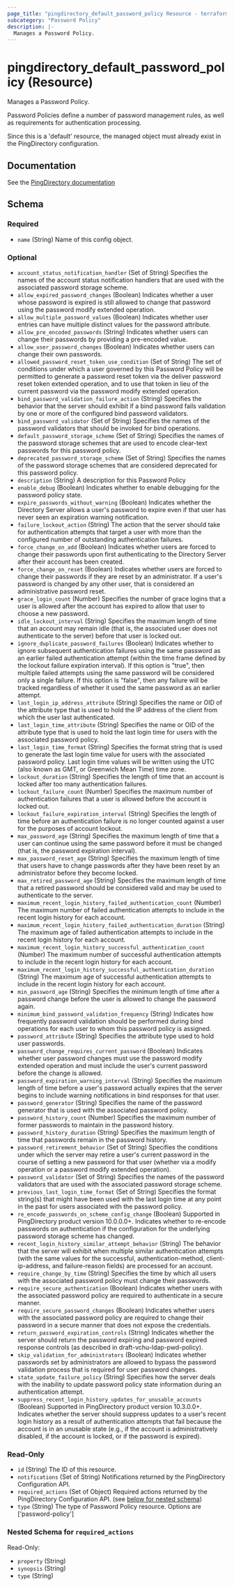 ```yaml
---
page_title: "pingdirectory_default_password_policy Resource - terraform-provider-pingdirectory"
subcategory: "Password Policy"
description: |-
  Manages a Password Policy.
---
```


# pingdirectory_default_password_policy (Resource)

Manages a Password Policy.

Password Policies define a number of password management rules, as well as requirements for authentication processing.

Since this is a 'default' resource, the managed object must already exist in the PingDirectory configuration.



## Documentation
See the [PingDirectory documentation](https://docs.pingidentity.com/r/en-us/pingdirectory-93/pd_ds_creating_new_password_policy)

<!-- schema generated by tfplugindocs -->
## Schema

### Required

- `name` (String) Name of this config object.

### Optional

- `account_status_notification_handler` (Set of String) Specifies the names of the account status notification handlers that are used with the associated password storage scheme.
- `allow_expired_password_changes` (Boolean) Indicates whether a user whose password is expired is still allowed to change that password using the password modify extended operation.
- `allow_multiple_password_values` (Boolean) Indicates whether user entries can have multiple distinct values for the password attribute.
- `allow_pre_encoded_passwords` (String) Indicates whether users can change their passwords by providing a pre-encoded value.
- `allow_user_password_changes` (Boolean) Indicates whether users can change their own passwords.
- `allowed_password_reset_token_use_condition` (Set of String) The set of conditions under which a user governed by this Password Policy will be permitted to generate a password reset token via the deliver password reset token extended operation, and to use that token in lieu of the current password via the password modify extended operation.
- `bind_password_validation_failure_action` (String) Specifies the behavior that the server should exhibit if a bind password fails validation by one or more of the configured bind password validators.
- `bind_password_validator` (Set of String) Specifies the names of the password validators that should be invoked for bind operations.
- `default_password_storage_scheme` (Set of String) Specifies the names of the password storage schemes that are used to encode clear-text passwords for this password policy.
- `deprecated_password_storage_scheme` (Set of String) Specifies the names of the password storage schemes that are considered deprecated for this password policy.
- `description` (String) A description for this Password Policy
- `enable_debug` (Boolean) Indicates whether to enable debugging for the password policy state.
- `expire_passwords_without_warning` (Boolean) Indicates whether the Directory Server allows a user's password to expire even if that user has never seen an expiration warning notification.
- `failure_lockout_action` (String) The action that the server should take for authentication attempts that target a user with more than the configured number of outstanding authentication failures.
- `force_change_on_add` (Boolean) Indicates whether users are forced to change their passwords upon first authenticating to the Directory Server after their account has been created.
- `force_change_on_reset` (Boolean) Indicates whether users are forced to change their passwords if they are reset by an administrator. If a user's password is changed by any other user, that is considered an administrative password reset.
- `grace_login_count` (Number) Specifies the number of grace logins that a user is allowed after the account has expired to allow that user to choose a new password.
- `idle_lockout_interval` (String) Specifies the maximum length of time that an account may remain idle (that is, the associated user does not authenticate to the server) before that user is locked out.
- `ignore_duplicate_password_failures` (Boolean) Indicates whether to ignore subsequent authentication failures using the same password as an earlier failed authentication attempt (within the time frame defined by the lockout failure expiration interval). If this option is "true", then multiple failed attempts using the same password will be considered only a single failure. If this option is "false", then any failure will be tracked regardless of whether it used the same password as an earlier attempt.
- `last_login_ip_address_attribute` (String) Specifies the name or OID of the attribute type that is used to hold the IP address of the client from which the user last authenticated.
- `last_login_time_attribute` (String) Specifies the name or OID of the attribute type that is used to hold the last login time for users with the associated password policy.
- `last_login_time_format` (String) Specifies the format string that is used to generate the last login time value for users with the associated password policy. Last login time values will be written using the UTC (also known as GMT, or Greenwich Mean Time) time zone.
- `lockout_duration` (String) Specifies the length of time that an account is locked after too many authentication failures.
- `lockout_failure_count` (Number) Specifies the maximum number of authentication failures that a user is allowed before the account is locked out.
- `lockout_failure_expiration_interval` (String) Specifies the length of time before an authentication failure is no longer counted against a user for the purposes of account lockout.
- `max_password_age` (String) Specifies the maximum length of time that a user can continue using the same password before it must be changed (that is, the password expiration interval).
- `max_password_reset_age` (String) Specifies the maximum length of time that users have to change passwords after they have been reset by an administrator before they become locked.
- `max_retired_password_age` (String) Specifies the maximum length of time that a retired password should be considered valid and may be used to authenticate to the server.
- `maximum_recent_login_history_failed_authentication_count` (Number) The maximum number of failed authentication attempts to include in the recent login history for each account.
- `maximum_recent_login_history_failed_authentication_duration` (String) The maximum age of failed authentication attempts to include in the recent login history for each account.
- `maximum_recent_login_history_successful_authentication_count` (Number) The maximum number of successful authentication attempts to include in the recent login history for each account.
- `maximum_recent_login_history_successful_authentication_duration` (String) The maximum age of successful authentication attempts to include in the recent login history for each account.
- `min_password_age` (String) Specifies the minimum length of time after a password change before the user is allowed to change the password again.
- `minimum_bind_password_validation_frequency` (String) Indicates how frequently password validation should be performed during bind operations for each user to whom this password policy is assigned.
- `password_attribute` (String) Specifies the attribute type used to hold user passwords.
- `password_change_requires_current_password` (Boolean) Indicates whether user password changes must use the password modify extended operation and must include the user's current password before the change is allowed.
- `password_expiration_warning_interval` (String) Specifies the maximum length of time before a user's password actually expires that the server begins to include warning notifications in bind responses for that user.
- `password_generator` (String) Specifies the name of the password generator that is used with the associated password policy.
- `password_history_count` (Number) Specifies the maximum number of former passwords to maintain in the password history.
- `password_history_duration` (String) Specifies the maximum length of time that passwords remain in the password history.
- `password_retirement_behavior` (Set of String) Specifies the conditions under which the server may retire a user's current password in the course of setting a new password for that user (whether via a modify operation or a password modify extended operation).
- `password_validator` (Set of String) Specifies the names of the password validators that are used with the associated password storage scheme.
- `previous_last_login_time_format` (Set of String) Specifies the format string(s) that might have been used with the last login time at any point in the past for users associated with the password policy.
- `re_encode_passwords_on_scheme_config_change` (Boolean) Supported in PingDirectory product version 10.0.0.0+. Indicates whether to re-encode passwords on authentication if the configuration for the underlying password storage scheme has changed.
- `recent_login_history_similar_attempt_behavior` (String) The behavior that the server will exhibit when multiple similar authentication attempts (with the same values for the successful, authentication-method, client-ip-address, and failure-reason fields) are processed for an account.
- `require_change_by_time` (String) Specifies the time by which all users with the associated password policy must change their passwords.
- `require_secure_authentication` (Boolean) Indicates whether users with the associated password policy are required to authenticate in a secure manner.
- `require_secure_password_changes` (Boolean) Indicates whether users with the associated password policy are required to change their password in a secure manner that does not expose the credentials.
- `return_password_expiration_controls` (String) Indicates whether the server should return the password expiring and password expired response controls (as described in draft-vchu-ldap-pwd-policy).
- `skip_validation_for_administrators` (Boolean) Indicates whether passwords set by administrators are allowed to bypass the password validation process that is required for user password changes.
- `state_update_failure_policy` (String) Specifies how the server deals with the inability to update password policy state information during an authentication attempt.
- `suppress_recent_login_history_updates_for_unusable_accounts` (Boolean) Supported in PingDirectory product version 10.3.0.0+. Indicates whether the server should suppress updates to a user's recent login history as a result of authentication attempts that fail because the account is in an unusable state (e.g., if the account is administratively disabled, if the account is locked, or if the password is expired).

### Read-Only

- `id` (String) The ID of this resource.
- `notifications` (Set of String) Notifications returned by the PingDirectory Configuration API.
- `required_actions` (Set of Object) Required actions returned by the PingDirectory Configuration API. (see [below for nested schema](#nestedatt--required_actions))
- `type` (String) The type of Password Policy resource. Options are ['password-policy']

<a id="nestedatt--required_actions"></a>
### Nested Schema for `required_actions`

Read-Only:

- `property` (String)
- `synopsis` (String)
- `type` (String)



